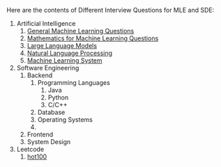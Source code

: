 Here are the contents of Different Interview Questions for MLE and SDE:

1. Artificial Intelligence
   1. [General Machine Learning Questions](https://github.com/yang-qiyuan/MyInterView/blob/master/AL_ML/MLGeneral.md)
   2. [Mathematics for Machine Learning Questions](https://github.com/yang-qiyuan/MyInterView/blob/master/AL_ML/MathInML.md)
   3. [Large Language Models](https://github.com/yang-qiyuan/MyInterView/blob/master/AL_ML/LLMGeneral.md)
   4. [Natural Language Processing](https://github.com/yang-qiyuan/MyInterView/blob/master/NLP.md)
   5. [Machine Learning System](https://github.com/yang-qiyuan/MyInterView/blob/master/AL_ML/MLSys.md)
2. Software Engineering
   1. Backend
      1. Programming Languages
         1. Java
         2. Python
         3. C/C++
      2. Database
      3. Operating Systems
      4. 
    2. Frontend
    3. System Design
 3. Leetcode
    1. [hot100](https://github.com/yang-qiyuan/MyInterView/blob/master/SDE/Leetcode_hot100.md)